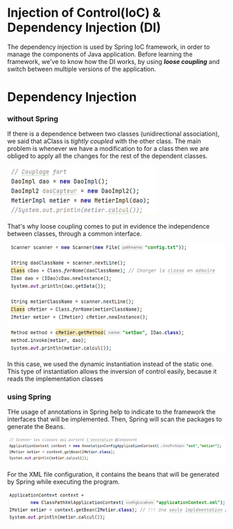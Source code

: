# Injection of Control(IoC) & Dependency Injection (DI)
The dependency injection is used by Spring IoC framework, in order to manage the components of Java application. 
Before learning the framework, we've to know how the DI works, by using **_loose coupling_** and switch between multiple versions of the application.


<h1>Dependency Injection</h1>

<h3> without Spring </h3>
If there is a dependence between two classes (unidirectional association), we said that aClass is <i>tightly coupled</i> with the other class. The main problem is whenever we have a modification to for a class then we are obliged to apply all the changes for the rest of the dependent classes.

![Tight_Coupling](https://github.com/loubnaAminou/LoubnaAminou_JEE/blob/main/InversionControl/screenshots/tight_coupling.png)

That's why loose coupling comes to put in evidence the independence between classes, through a common interface.

![Loose_Coupling](https://github.com/loubnaAminou/LoubnaAminou_JEE/blob/main/InversionControl/screenshots/loose_coupling.png)

In this case, we used the dynamic instantiation instead of the static one. This type of instantiation allows the inversion of control easily, because it reads the implementation classes

<h3> using Spring </h3>
THe usage of annotations in Spring help to indicate to the framework the interfaces that will be implemented. Then, Spring will scan the packages to generate the Beans.

![Spring_Annotation](https://github.com/loubnaAminou/LoubnaAminou_JEE/blob/main/InversionControl/screenshots/spring_annotation.png)

For the XML file configuration, it contains the beans that will be generated by Spring while executing the program. 

![Spring_XML](https://github.com/loubnaAminou/LoubnaAminou_JEE/blob/main/InversionControl/screenshots/spring_xml.png)